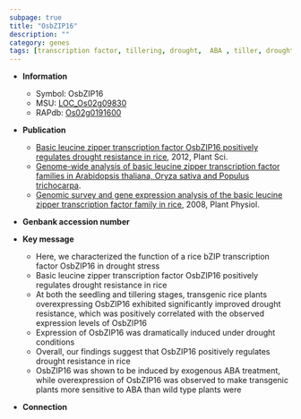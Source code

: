 ```yaml
---
subpage: true
title: "OsbZIP16"
description: ""
category: genes
tags: [transcription factor, tillering, drought,  ABA , tiller, drought resistance, seedling]
---
```


* **Information**  
    + Symbol: OsbZIP16  
    + MSU: [LOC_Os02g09830](http://rice.plantbiology.msu.edu/cgi-bin/ORF_infopage.cgi?orf=LOC_Os02g09830)  
    + RAPdb: [Os02g0191600](http://rapdb.dna.affrc.go.jp/viewer/gbrowse_details/irgsp1?name=Os02g0191600)  

* **Publication**  
    + [Basic leucine zipper transcription factor OsbZIP16 positively regulates drought resistance in rice](http://www.ncbi.nlm.nih.gov/pubmed?term=Basic+leucine+zipper+transcription+factor+OsbZIP16+positively+regulates+drought+resistance+in+rice%5BTitle%5D), 2012, Plant Sci.
    + [Genome-wide analysis of basic leucine zipper transcription factor families in Arabidopsis thaliana, Oryza sativa and Populus trichocarpa](English+Edition).
    + [Genomic survey and gene expression analysis of the basic leucine zipper transcription factor family in rice](http://www.ncbi.nlm.nih.gov/pubmed?term=Genomic+survey+and+gene+expression+analysis+of+the+basic+leucine+zipper+transcription+factor+family+in+rice%5BTitle%5D), 2008, Plant Physiol.

* **Genbank accession number**  

* **Key message**  
    + Here, we characterized the function of a rice bZIP transcription factor OsbZIP16 in drought stress
    + Basic leucine zipper transcription factor OsbZIP16 positively regulates drought resistance in rice
    + At both the seedling and tillering stages, transgenic rice plants overexpressing OsbZIP16 exhibited significantly improved drought resistance, which was positively correlated with the observed expression levels of OsbZIP16
    + Expression of OsbZIP16 was dramatically induced under drought conditions
    + Overall, our findings suggest that OsbZIP16 positively regulates drought resistance in rice
    + OsbZIP16 was shown to be induced by exogenous ABA treatment, while overexpression of OsbZIP16 was observed to make transgenic plants more sensitive to ABA than wild type plants were

* **Connection**  



